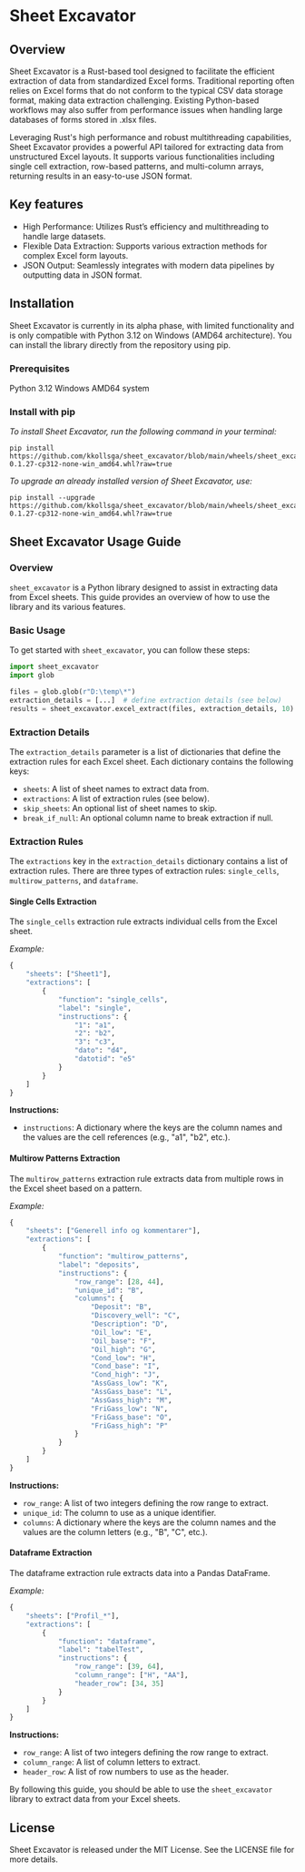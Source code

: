# Sheet Excavator


## Overview
Sheet Excavator is a Rust-based tool designed to facilitate the efficient extraction of data from standardized Excel forms. Traditional reporting often relies on Excel forms that do not conform to the typical CSV data storage format, making data extraction challenging. Existing Python-based workflows may also suffer from performance issues when handling large databases of forms stored in .xlsx files.

Leveraging Rust's high performance and robust multithreading capabilities, Sheet Excavator provides a powerful API tailored for extracting data from unstructured Excel layouts. It supports various functionalities including single cell extraction, row-based patterns, and multi-column arrays, returning results in an easy-to-use JSON format.

## Key features
- High Performance: Utilizes Rust’s efficiency and multithreading to handle large datasets.
- Flexible Data Extraction: Supports various extraction methods for complex Excel form layouts.
- JSON Output: Seamlessly integrates with modern data pipelines by outputting data in JSON format.

## Installation
Sheet Excavator is currently in its alpha phase, with limited functionality and is only compatible with Python 3.12 on Windows (AMD64 architecture). You can install the library directly from the repository using pip.

### Prerequisites
Python 3.12
Windows AMD64 system

### Install with pip
*To install Sheet Excavator, run the following command in your terminal:*
```
pip install https://github.com/kkollsga/sheet_excavator/blob/main/wheels/sheet_excavator-0.1.27-cp312-none-win_amd64.whl?raw=true
```
*To upgrade an already installed version of Sheet Excavator, use:*
```
pip install --upgrade https://github.com/kkollsga/sheet_excavator/blob/main/wheels/sheet_excavator-0.1.27-cp312-none-win_amd64.whl?raw=true
```

## Sheet Excavator Usage Guide

### Overview
`sheet_excavator` is a Python library designed to assist in extracting data from Excel sheets. This guide provides an overview of how to use the library and its various features.

### Basic Usage
To get started with `sheet_excavator`, you can follow these steps:

```python
import sheet_excavator
import glob

files = glob.glob(r"D:\temp\*")
extraction_details = [...]  # define extraction details (see below)
results = sheet_excavator.excel_extract(files, extraction_details, 10)
```

### Extraction Details
The `extraction_details` parameter is a list of dictionaries that define the extraction rules for each Excel sheet. Each dictionary contains the following keys:

* `sheets`: A list of sheet names to extract data from.
* `extractions`: A list of extraction rules (see below).
* `skip_sheets`: An optional list of sheet names to skip.
* `break_if_null`: An optional column name to break extraction if null.

### Extraction Rules
The `extractions` key in the `extraction_details` dictionary contains a list of extraction rules. There are three types of extraction rules: `single_cells`, `multirow_patterns`, and `dataframe`.

#### Single Cells Extraction
The `single_cells` extraction rule extracts individual cells from the Excel sheet.

*Example:*
```python
{
    "sheets": ["Sheet1"],
    "extractions": [
        {
            "function": "single_cells",
            "label": "single",
            "instructions": {
                "1": "a1",
                "2": "b2",
                "3": "c3",
                "dato": "d4",
                "datotid": "e5"
            }
        }
    ]
}
```
**Instructions:**

* `instructions`: A dictionary where the keys are the column names and the values are the cell references (e.g., "a1", "b2", etc.).

#### Multirow Patterns Extraction
The `multirow_patterns` extraction rule extracts data from multiple rows in the Excel sheet based on a pattern.

*Example:*
```python
{
    "sheets": ["Generell info og kommentarer"],
    "extractions": [
        {
            "function": "multirow_patterns",
            "label": "deposits",
            "instructions": {
                "row_range": [28, 44],
                "unique_id": "B",
                "columns": {
                    "Deposit": "B",
                    "Discovery_well": "C",
                    "Description": "D",
                    "Oil_low": "E",
                    "Oil_base": "F",
                    "Oil_high": "G",
                    "Cond_low": "H",
                    "Cond_base": "I",
                    "Cond_high": "J",
                    "AssGass_low": "K",
                    "AssGass_base": "L",
                    "AssGass_high": "M",
                    "FriGass_low": "N",
                    "FriGass_base": "O",
                    "FriGass_high": "P"
                }
            }
        }
    ]
}
```
**Instructions:**

* `row_range`: A list of two integers defining the row range to extract.
* `unique_id`: The column to use as a unique identifier.
* `columns`: A dictionary where the keys are the column names and the values are the column letters (e.g., "B", "C", etc.).

#### Dataframe Extraction
The dataframe extraction rule extracts data into a Pandas DataFrame.

*Example:*
```python
{
    "sheets": ["Profil_*"],
    "extractions": [
        {
            "function": "dataframe",
            "label": "tabelTest",
            "instructions": {
                "row_range": [39, 64],
                "column_range": ["H", "AA"],
                "header_row": [34, 35]
            }
        }
    ]
}
```
**Instructions:**

* `row_range`: A list of two integers defining the row range to extract.
* `column_range`: A list of column letters to extract.
* `header_row`: A list of row numbers to use as the header.

By following this guide, you should be able to use the `sheet_excavator` library to extract data from your Excel sheets.

## License
Sheet Excavator is released under the MIT License. See the LICENSE file for more details.